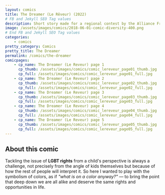 ```yaml
---
layout: comics
title: The Dreamer (Le Rêveur) (2022)
# FB and Jekyll SEO Tag values
description: Short story made for a regional contest by the Alliance Française from San José, Costa Rica.
image: /assets/images/comics/2018-06-01-comic-diversity-400.png
# End FB and Jekyll SEO Tag values
categories: 
    - comics
pretty_category: Comics
pretty_title: The Dreamer
permalink: /comics/the-dreamer
comicpages:
    - cp_name: The Dreamer (Le Reveur) page 1
      cp_thumb: /assets/images/comics/comic_lereveur_page01_thumb.jpg
      cp_full: /assets/images/comics/comic_lereveur_page01_full.jpg
    - cp_name: The Dreamer (Le Reveur) page 2
      cp_thumb: /assets/images/comics/comic_lereveur_page02_thumb.jpg
      cp_full: /assets/images/comics/comic_lereveur_page02_full.jpg
    - cp_name: The Dreamer (Le Reveur) page 3
      cp_thumb: /assets/images/comics/comic_lereveur_page03_thumb.jpg
      cp_full: /assets/images/comics/comic_lereveur_page03_full.jpg
    - cp_name: The Dreamer (Le Reveur) page 4
      cp_thumb: /assets/images/comics/comic_lereveur_page04_thumb.jpg
      cp_full: /assets/images/comics/comic_lereveur_page04_full.jpg
    - cp_name: The Dreamer (Le Reveur) page 5
      cp_thumb: /assets/images/comics/comic_lereveur_page05_thumb.jpg
      cp_full: /assets/images/comics/comic_lereveur_page05_full.jpg
---
```

## About this comic

Tackling the issue of **LGBT rights** from a child's perspective is always a challenge, not precisely from the angle of kids themselves but because of how the rest of people will interpret it. So here I wanted to play with the symbolism of colors, as if _"what is on a color anyway?"_ — to bring the point that deep down we are all alike and deserve the same rights and opportunities in life.